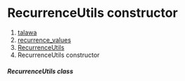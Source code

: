
<div>

# RecurrenceUtils constructor

</div>










1.  [talawa](../../index.md)
2.  [recurrence_values](../../constants_recurrence_values/)
3.  [RecurrenceUtils](../../constants_recurrence_values/RecurrenceUtils-class.md)
4.  RecurrenceUtils constructor

##### RecurrenceUtils class








